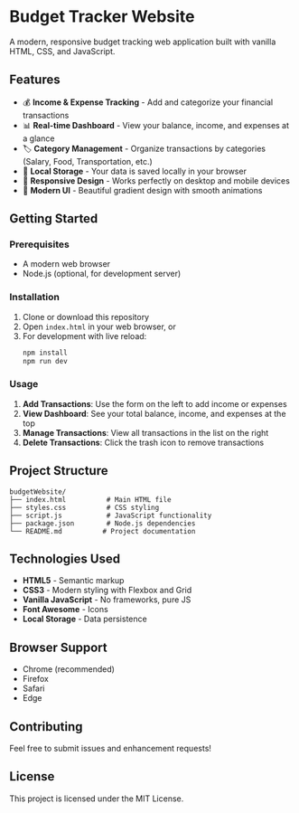 # Budget Tracker Website

A modern, responsive budget tracking web application built with vanilla HTML, CSS, and JavaScript.

## Features

- 💰 **Income & Expense Tracking** - Add and categorize your financial transactions
- 📊 **Real-time Dashboard** - View your balance, income, and expenses at a glance
- 🏷️ **Category Management** - Organize transactions by categories (Salary, Food, Transportation, etc.)
- 💾 **Local Storage** - Your data is saved locally in your browser
- 📱 **Responsive Design** - Works perfectly on desktop and mobile devices
- 🎨 **Modern UI** - Beautiful gradient design with smooth animations

## Getting Started

### Prerequisites

- A modern web browser
- Node.js (optional, for development server)

### Installation

1. Clone or download this repository
2. Open `index.html` in your web browser, or
3. For development with live reload:
   ```bash
   npm install
   npm run dev
   ```

### Usage

1. **Add Transactions**: Use the form on the left to add income or expenses
2. **View Dashboard**: See your total balance, income, and expenses at the top
3. **Manage Transactions**: View all transactions in the list on the right
4. **Delete Transactions**: Click the trash icon to remove transactions

## Project Structure

```
budgetWebsite/
├── index.html          # Main HTML file
├── styles.css          # CSS styling
├── script.js           # JavaScript functionality
├── package.json        # Node.js dependencies
└── README.md          # Project documentation
```

## Technologies Used

- **HTML5** - Semantic markup
- **CSS3** - Modern styling with Flexbox and Grid
- **Vanilla JavaScript** - No frameworks, pure JS
- **Font Awesome** - Icons
- **Local Storage** - Data persistence

## Browser Support

- Chrome (recommended)
- Firefox
- Safari
- Edge

## Contributing

Feel free to submit issues and enhancement requests!

## License

This project is licensed under the MIT License.
